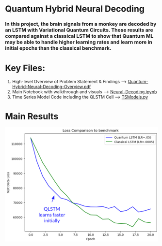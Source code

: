 # Quantum Hybrid Neural Decoding

### In this project, the brain signals from a monkey are decoded by an LSTM with Variational Quantum Circuits. These results are compared against a classical LSTM to show that Quantum ML may be able to handle higher learning rates and learn more in initial epochs than the classical benchmark.

# Key Files: 

1. High-level Overview of Problem Statement & Findings --> [Quantum-Hybrid-Neural-Decoding-Overview.pdf](./Quantum-Hybrid-Neural-Decoding-Overview.pdf)
2. Main Notebook with walkthrough and visuals --> [Neural-Decoding.ipynb](./Neural-Decoding.ipynb)
3. Time Series Model Code including the QLSTM Cell --> [TSModels.py](./TSModels.py)

# Main Results

![Loss plot](images/loss.png)
